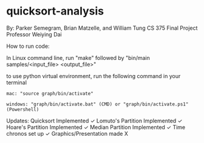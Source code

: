 # quicksort-analysis

By: Parker Semegram, Brian Matzelle, and William Tung
CS 375 Final Project
Professor Weiying Dai

How to run code:

In Linux command line, run "make" followed by "bin/main samples/<input_file> <output_file>"

to use python virtual environment, run the following command in your terminal

    mac: "source graph/bin/activate"

    windows: "graph/bin/activate.bat" (CMD) or "graph/bin/activate.ps1" (Powershell)

Updates:
Quicksort Implemented ✓
Lomuto's Partition Implemented ✓
Hoare's Partition Implemented ✓
Median Partition Implemented ✓
Time chronos set up ✓
Graphics/Presentation made X
